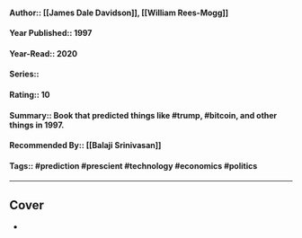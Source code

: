 #### Author:: [[James Dale Davidson]], [[William Rees-Mogg]]
#### Year Published:: 1997
#### Year-Read:: 2020
#### Series::
#### Rating:: 10
#### Summary:: Book that predicted things like #trump, #bitcoin, and other things in 1997.
#### Recommended By:: [[Balaji Srinivasan]]
#### Tags:: #prediction #prescient #technology #economics #politics 

---
## Cover
- ![]()